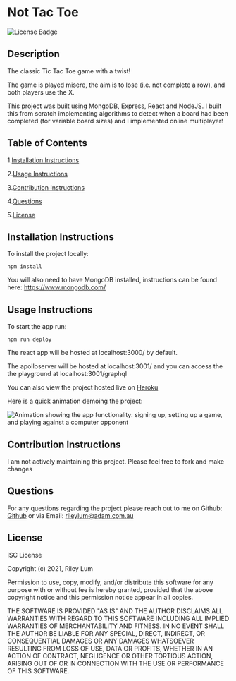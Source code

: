# Not Tac Toe

![License Badge](https://img.shields.io/badge/license-ISC-blue)

## Description

The classic Tic Tac Toe game with a twist!

The game is played misere, the aim is to lose (i.e. not complete a row), and both players use the X.

This project was built using MongoDB, Express, React and NodeJS. I built this from scratch implementing algorithms to detect when a board had been completed (for variable board sizes) and I implemented online multiplayer!

## Table of Contents

1.[Installation Instructions](#installation-instructions)

2.[Usage Instructions](#usage-instructions)

3.[Contribution Instructions](#contribution-instructions)

4.[Questions](#questions)

5.[License](#License)

## Installation Instructions

To install the project locally:

    npm install

You will also need to have MongoDB installed, instructions can be found here: https://www.mongodb.com/

## Usage Instructions

To start the app run:

    npm run deploy

The react app will be hosted at localhost:3000/ by default.

The apolloserver will be hosted at localhost:3001/ and you can access the the playground at localhost:3001/graphql

You can also view the project hosted live on [Heroku](https://not-tac-toe.herokuapp.com/)

Here is a quick animation demoing the project:

![Animation showing the app functionality: signing up, setting up a game, and playing against a computer opponent](./MD_resources/demo.gif)

## Contribution Instructions

I am not actively maintaining this project. Please feel free to fork and make changes

## Questions

For any questions regarding the project please reach out to me on Github: [Github](https://github.com/rileylum) or via Email: rileylum@adam.com.au

## License

ISC License

Copyright (c) 2021, Riley Lum

Permission to use, copy, modify, and/or distribute this software for any
purpose with or without fee is hereby granted, provided that the above
copyright notice and this permission notice appear in all copies.

THE SOFTWARE IS PROVIDED "AS IS" AND THE AUTHOR DISCLAIMS ALL WARRANTIES
WITH REGARD TO THIS SOFTWARE INCLUDING ALL IMPLIED WARRANTIES OF
MERCHANTABILITY AND FITNESS. IN NO EVENT SHALL THE AUTHOR BE LIABLE FOR
ANY SPECIAL, DIRECT, INDIRECT, OR CONSEQUENTIAL DAMAGES OR ANY DAMAGES
WHATSOEVER RESULTING FROM LOSS OF USE, DATA OR PROFITS, WHETHER IN AN
ACTION OF CONTRACT, NEGLIGENCE OR OTHER TORTIOUS ACTION, ARISING OUT OF
OR IN CONNECTION WITH THE USE OR PERFORMANCE OF THIS SOFTWARE.
